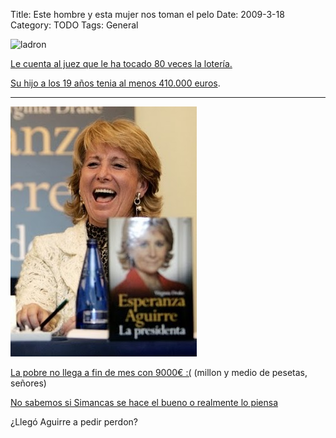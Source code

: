 Title: Este hombre y esta mujer nos toman el pelo
Date: 2009-3-18
Category: TODO
Tags: General

![ladron](http://www.diariosur.es/prensa/fotos/200703/31/004D6UL-REL-P1_1.jpg)

[Le cuenta al juez que le ha tocado 80 veces la
lotería.](http://www.diariosur.es/prensa/20070331/malaga/roca-declaro-ante-juez_20070331.html)

[Su hijo a los 19 años tenia al menos 410.000 euros](http://www.20minutos.es/noticia/372956/hijo/roca/fianza/).

---

![pobre](/img/EsperanzaAguirre.jpg)

[La pobre no llega a fin de mes con 9000€ :(](http://www.20minutos.es/noticia/175054/0/Aguirre/sueldo/trabajo/) (millon y medio de pesetas,
señores)

[No sabemos si Simancas se hace el bueno o realmente lo piensa](http://www.20minutos.es/noticia/174857/0/aguirre/pobre/biografia/)

¿Llegó Aguirre a pedir perdon?
